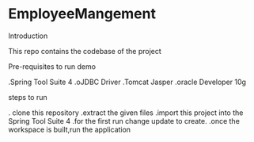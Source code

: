 # EmployeeMangement

Introduction

This repo contains the codebase of the project 

Pre-requisites to run demo

.Spring Tool Suite 4
.oJDBC Driver
.Tomcat Jasper
.oracle Developer 10g

steps to run


. clone this repository
.extract the given files
.import this project into the Spring Tool Suite 4
.for the first run change update to create.
.once the workspace is built,run the application







